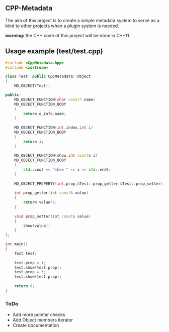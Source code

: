 ## CPP-Metadata

The aim of this project is to create a simple metadata system to serve as a bind to
other projects when a plugin system is needed.

**warning:** the C++ code of this project will be done in C++11.

## Usage example (test/test.cpp)

```cpp
#include <CppMetadata.hpp>
#include <iostream>

class Test: public CppMetadata::Object
{
	MD_OBJECT(Test);

public:
	MD_OBJECT_FUNCTION(char const*,name)
	MD_OBJECT_FUNCTION_BODY
	(
		return o_info.name;
	)
	
	MD_OBJECT_FUNCTION(int,index,int i)
	MD_OBJECT_FUNCTION_BODY
	(
		return i;
	)
	
	MD_OBJECT_FUNCTION(show,int const& i)
	MD_OBJECT_FUNCTION_BODY
	(
		std::cout << "show " << i << std::endl;
	)
	
	MD_OBJECT_PROPERTY(int,prop,&Test::prop_getter,&Test::prop_setter);
	
	int prop_getter(int const& value)
	{
		return value*2;
	}
	
	void prop_setter(int const& value)
	{
		show(value);
	}
};

int main()
{
	Test test;
	
	test.prop = 1;
	test.show(test.prop);
	test.prop = 3;
	test.show(test.prop);
	
	return 0;
}
```

### ToDo
* Add more pointer checks
* Add Object members iterator
* Create documentation
